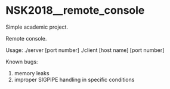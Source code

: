 # NSK2018__remote_console

Simple academic project.


Remote console. 

Usage:
./server [port number]
./client [host name] [port number]



Known bugs:
1. memory leaks 
2. improper SIGPIPE handling in specific conditions
